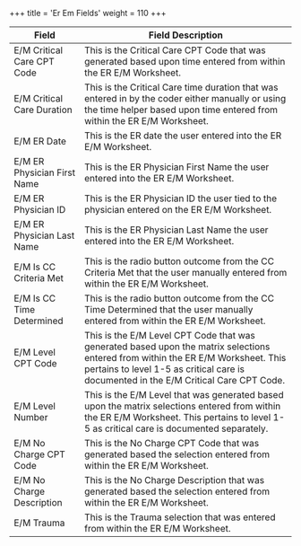 +++
title = 'Er Em Fields'
weight = 110
+++

| Field                       | Field Description                                                                                                                                                                                                         |
| --------------------------- | ------------------------------------------------------------------------------------------------------------------------------------------------------------------------------------------------------------------------- |
| E/M Critical Care CPT Code  | This is the Critical Care CPT Code that was generated based upon time entered from within the ER E/M Worksheet.                                                                                                           |
| E/M Critical Care Duration  | This is the Critical Care time duration that was entered in by the coder either manually or using the time helper based upon time entered from within the ER E/M Worksheet.                                               |
| E/M ER Date                 | This is the ER date the user entered into the ER E/M Worksheet.                                                                                                                                                           |
| E/M ER Physician First Name | This is the ER Physician First Name the user entered into the ER E/M Worksheet.                                                                                                                                           |
| E/M ER Physician ID         | This is the ER Physician ID the user tied to the physician entered on the ER E/M Worksheet.                                                                                                                               |
| E/M ER Physician Last Name  | This is the ER Physician Last Name the user entered into the ER E/M Worksheet.                                                                                                                                            |
| E/M Is CC Criteria Met      | This is the radio button outcome from the CC Criteria Met that the user manually entered from within the ER E/M Worksheet.                                                                                                |
| E/M Is CC Time Determined   | This is the radio button outcome from the CC Time Determined that the user manually entered from within the ER E/M Worksheet.                                                                                             |
| E/M Level CPT Code          | This is the E/M Level CPT Code that was generated based upon the matrix selections entered from within the ER E/M Worksheet. This pertains to level 1-5 as critical care is documented in the E/M Critical Care CPT Code. |
| E/M Level Number            | This is the E/M Level that was generated based upon the matrix selections entered from within the ER E/M Worksheet. This pertains to level 1-5 as critical care is documented separately.                                 |
| E/M No Charge CPT Code      | This is the No Charge CPT Code that was generated based the selection entered from within the ER E/M Worksheet.                                                                                                           |
| E/M No Charge Description   | This is the No Charge Description that was generated based the selection entered from within the ER E/M Worksheet.                                                                                                        |
| E/M Trauma                  | This is the Trauma selection that was entered from within the ER E/M Worksheet.                                                                                                                                           |

